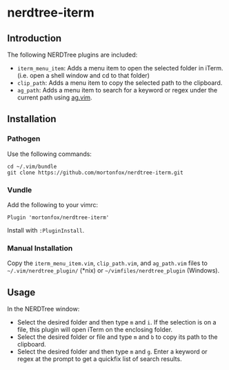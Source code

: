 # nerdtree-iterm

## Introduction

The following NERDTree plugins are included:
* ```iterm_menu_item```: Adds a menu item to open the selected folder in iTerm. (i.e. open a shell window and cd to that folder)
* ```clip_path```: Adds a menu item to copy the selected path to the clipboard.
* ```ag_path```: Adds a menu item to search for a keyword or regex under the current path using [ag.vim](https://github.com/rking/ag.vim).

## Installation

### Pathogen

Use the following commands:

    cd ~/.vim/bundle
    git clone https://github.com/mortonfox/nerdtree-iterm.git

### Vundle

Add the following to your vimrc:

    Plugin 'mortonfox/nerdtree-iterm'

Install with ```:PluginInstall```.

### Manual Installation

Copy the ```iterm_menu_item.vim```, ```clip_path.vim```, and ```ag_path.vim``` files to ```~/.vim/nerdtree_plugin/``` (*nix) or ```~/vimfiles/nerdtree_plugin``` (Windows).

## Usage

In the NERDTree window:
* Select the desired folder and then type ```m``` and ```i```. If the selection is on a file, this plugin will open iTerm on the enclosing folder. 
* Select the desired folder or file and type ```m``` and ```b``` to copy its path to the clipboard.
* Select the desired folder and then type ```m``` and ```g```. Enter a keyword or regex at the prompt to get a quickfix list of search results.
